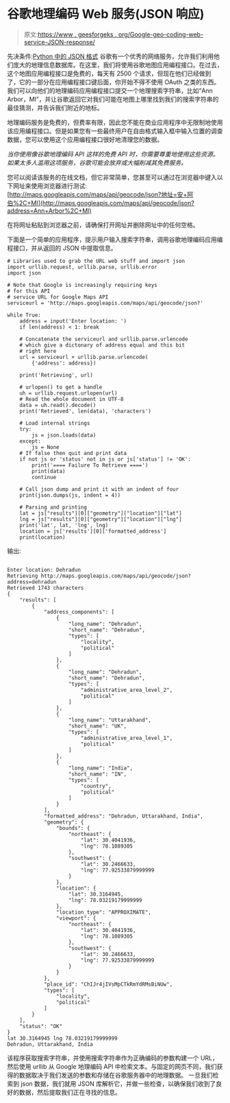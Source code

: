 # 谷歌地理编码 Web 服务(JSON 响应)

> 原文:[https://www . geesforgeks . org/Google-geo-coding-web-service-JSON-response/](https://www.geeksforgeeks.org/google-geo-coding-web-service-json-response/)

先决条件:[Python 中的 JSON 格式](https://www.geeksforgeeks.org/json-formatting-python/)
谷歌有一个优秀的网络服务，允许我们利用他们庞大的地理信息数据库。在这里，我们将使用谷歌地图应用编程接口。在过去，这个地图应用编程接口是免费的，每天有 2500 个请求，但现在他们已经做到了，它的一部分在应用编程接口键后面，你开始不得不使用 OAuth 之类的东西。我们可以向他们的地理编码应用编程接口提交一个地理搜索字符串，比如“Ann Arbor，MI”，并让谷歌返回它对我们可能在地图上哪里找到我们的搜索字符串的最佳猜测，并告诉我们附近的地标。

地理编码服务是免费的，但费率有限，因此您不能在商业应用程序中无限制地使用该应用编程接口。但是如果您有一些最终用户在自由格式输入框中输入位置的调查数据，您可以使用这个应用编程接口很好地清理您的数据。

*当你使用像谷歌地理编码 API 这样的免费 API 时，你需要尊重地使用这些资源。如果太多人滥用这项服务，谷歌可能会放弃或大幅削减其免费服务。*

您可以阅读该服务的在线文档，但它非常简单，您甚至可以通过在浏览器中键入以下网址来使用浏览器进行测试:
[http://maps.googleapis.com/maps/api/geocode/json?地址=安+阿伯%2C+MI](http://maps.googleapis.com/maps/api/geocode/json?address=Ann+Arbor%2C+MI)

在将网址粘贴到浏览器之前，请确保打开网址并删除网址中的任何空格。

下面是一个简单的应用程序，提示用户输入搜索字符串，调用谷歌地理编码应用编程接口，并从返回的 JSON 中提取信息。

```
# Libraries used to grab the URL web stuff and import json
import urllib.request, urllib.parse, urllib.error
import json

# Note that Google is increasingly requiring keys
# for this API
# service URL for Google Maps API
serviceurl = 'http://maps.googleapis.com/maps/api/geocode/json?'

while True:
    address = input('Enter location: ')
    if len(address) < 1: break

    # Concatenate the serviceurl and urllib.parse.urlencode
    # which give a dictonary of address equal and this bit 
    # right here
    url = serviceurl + urllib.parse.urlencode(
        {'address': address})

    print('Retrieving', url)

    # urlopen() to get a handle
    uh = urllib.request.urlopen(url)
    # Read the whole document in UTF-8
    data = uh.read().decode()
    print('Retrieved', len(data), 'characters')

    # Load internal strings
    try:
        js = json.loads(data)
    except:
        js = None
    # If false then quit and print data
    if not js or 'status' not in js or js['status'] != 'OK':
        print('==== Failure To Retrieve ====')
        print(data)
        continue

    # Call json dump and print it with an indent of four
    print(json.dumps(js, indent = 4))

    # Parsing and printing
    lat = js["results"][0]["geometry"]["location"]["lat"]
    lng = js["results"][0]["geometry"]["location"]["lng"]
    print('lat', lat, 'lng', lng)
    location = js['results'][0]['formatted_address']
    print(location)
```

输出:

```

Enter location: Dehradun
Retrieving http://maps.googleapis.com/maps/api/geocode/json?address=dehradun
Retrieved 1743 characters
{
    "results": [
        {
            "address_components": [
                {
                    "long_name": "Dehradun",
                    "short_name": "Dehradun",
                    "types": [
                        "locality",
                        "political"
                    ]
                },
                {
                    "long_name": "Dehradun",
                    "short_name": "Dehradun",
                    "types": [
                        "administrative_area_level_2",
                        "political"
                    ]
                },
                {
                    "long_name": "Uttarakhand",
                    "short_name": "UK",
                    "types": [
                        "administrative_area_level_1",
                        "political"
                    ]
                },
                {
                    "long_name": "India",
                    "short_name": "IN",
                    "types": [
                        "country",
                        "political"
                    ]
                }
            ],
            "formatted_address": "Dehradun, Uttarakhand, India",
            "geometry": {
                "bounds": {
                    "northeast": {
                        "lat": 30.4041936,
                        "lng": 78.1089305
                    },
                    "southwest": {
                        "lat": 30.2466633,
                        "lng": 77.92533879999999
                    }
                },
                "location": {
                    "lat": 30.3164945,
                    "lng": 78.03219179999999
                },
                "location_type": "APPROXIMATE",
                "viewport": {
                    "northeast": {
                        "lat": 30.4041936,
                        "lng": 78.1089305
                    },
                    "southwest": {
                        "lat": 30.2466633,
                        "lng": 77.92533879999999
                    }
                }
            },
            "place_id": "ChIJr4jIVsMpCTkRmYdRMsBiNUw",
            "types": [
                "locality",
                "political"
            ]
        }
    ],
    "status": "OK"
}
lat 30.3164945 lng 78.03219179999999
Dehradun, Uttarakhand, India

```

该程序获取搜索字符串，并使用搜索字符串作为正确编码的参数构建一个 URL，然后使用 urllib 从 Google 地理编码 API 中检索文本。与固定的网页不同，我们获得的数据取决于我们发送的参数和存储在谷歌服务器中的地理数据。
一旦我们检索到 json 数据，我们就用 JSON 库解析它，并做一些检查，以确保我们收到了良好的数据，然后提取我们正在寻找的信息。